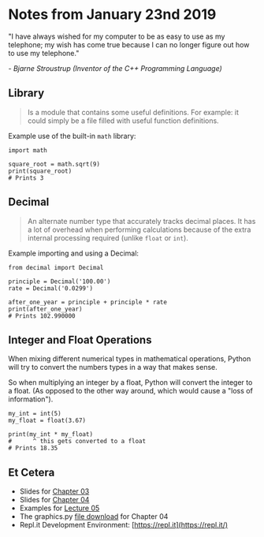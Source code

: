 # Notes from January 23nd 2019
"I have always wished for my computer to be as easy to use as my telephone; my wish has come true because I can no longer figure out how to use my telephone."

<cite>- Bjarne Stroustrup *(Inventor of the C++ Programming Language)*</cite>

## Library
>Is a module that contains some useful definitions. For example: it could simply be a file filled with useful function definitions.

Example use of the built-in `math` library:

    import math

    square_root = math.sqrt(9)
    print(square_root)
    # Prints 3
    
## Decimal
>An alternate number type that accurately tracks decimal places. It has a lot of overhead when performing calculations because of the extra internal processing required (unlike `float` or `int`).

Example importing and using a Decimal:

    from decimal import Decimal
    
    principle = Decimal('100.00')
    rate = Decimal('0.0299')
    
    after_one_year = principle + principle * rate
    print(after_one_year)
    # Prints 102.990000

## Integer and Float Operations
When mixing different numerical types in mathematical operations, Python will try to convert the numbers types in a way that makes sense.

So when multiplying an integer by a float, Python will convert the integer to a float. (As opposed to the other way around, which would cause a "loss of information").

	my_int = int(5)
	my_float = float(3.67)
	
	print(my_int * my_float)
	#      ^ this gets converted to a float
	# Prints 18.35

## Et Cetera
* Slides for [Chapter 03](http://mcsp.wartburg.edu/zelle/python/ppics3/slides/Chapter03.pptx)
* Slides for [Chapter 04](http://mcsp.wartburg.edu/zelle/python/ppics3/slides/Chapter04.pptx)
* Examples for [Lecture 05](../examples/lecture05.py)
* The graphics.py [file download](https://canvas.seattlecentral.edu/courses/1411133/files/76130838/download?wrap=1) for Chapter 04
* Repl.it Development Environment: [https://repl.it](https://repl.it/)
